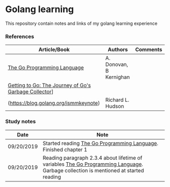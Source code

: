 # Golang learning

This repository contain notes and links of my golang learning experience

### References
|Article/Book| Authors |  Comments 
|--|--|--|
|[The Go Programming Language](https://github.com/evowilliamson/golang-learning/blob/master/resources/The%20go%20programming%20language%20(personal%20copy).pdf)|A. Donovan, B Kernighan||
|[Getting to Go: The Journey of Go's Garbage Collector](https://blog.golang.org/ismmkeynote)]
(https://blog.golang.org/ismmkeynote)|Richard L. Hudson||




### Study notes
|Date| Note |
|--|--|
|09/20/2019|Started reading [The Go Programming Language](https://github.com/evowilliamson/golang-learning/blob/master/resources/The%20go%20programming%20language%20(personal%20copy).pdf). Finished chapter 1|
|09/20/2019|Reading paragraph 2.3.4 about lifetime of variables [The Go Programming Language](https://github.com/evowilliamson/golang-learning/blob/master/resources/The%20go%20programming%20language%20(personal%20copy).pdf). Garbage collection is mentioned at started reading |

<!--stackedit_data:
eyJoaXN0b3J5IjpbLTQ5MzQ1Mzc5LC0xNTY5ODI0MzQ0LC0xNT
IwMDg2MDIsLTg4MDY4NjY5OSwxODQzOTg0MjkxLDE4OTg4Mzg4
NzNdfQ==
-->